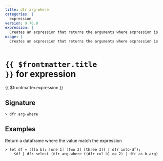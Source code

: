 ```yaml
---
title: dfr arg-where
categories: |
  expression
version: 0.76.0
expression: |
  Creates an expression that returns the arguments where expression is true
usage: |
  Creates an expression that returns the arguments where expression is true
---
```


# <code>{{ $frontmatter.title }}</code> for expression

<div class='command-title'>{{ $frontmatter.expression }}</div>

## Signature

```> dfr arg-where ```

## Examples

Return a dataframe where the value match the expression
```shell
> let df = ([[a b]; [one 1] [two 2] [three 3]] | dfr into-df);
    $df | dfr select (dfr arg-where ((dfr col b) >= 2) | dfr as b_arg)
```
